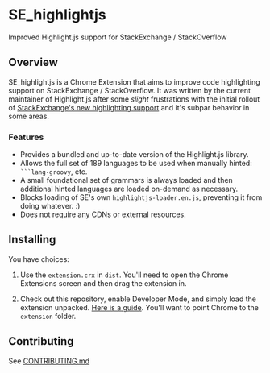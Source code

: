 # SE_highlightjs
Improved Highlight.js support for StackExchange / StackOverflow

## Overview

SE_highlightjs is a Chrome Extension that aims to improve code highlighting support on StackExchange / StackOverflow.  It was written by the current maintainer of Highlight.js after some *slight* frustrations with the initial rollout of [StackExchange's new highlighting support](https://meta.stackexchange.com/questions/353983/goodbye-prettify-hello-highlight-js-swapping-out-our-syntax-highlighter) and it's subpar behavior in some areas.

### Features

- Provides a bundled and up-to-date version of the Highlight.js library.
- Allows the full set of 189 languages to be used when manually hinted: <code>```lang-groovy</code>, etc.
- A small foundational set of grammars is always loaded and then additional hinted languages are loaded on-demand as necessary.
- Blocks loading of SE's own `highlightjs-loader.en.js`, preventing it from doing whatever. :)
- Does not require any CDNs or external resources.

## Installing

You have choices:

1. Use the `extension.crx` in `dist`.  You'll need to open the Chrome Extensions screen and then drag the extension in.

2. Check out this repository, enable Developer Mode, and simply load the extension unpacked. [Here is a guide](https://webkul.com/blog/how-to-install-the-unpacked-extension-in-chrome/).  You'll want to point Chrome to the `extension` folder.

## Contributing

See [CONTRIBUTING.md](https://github.com/joshgoebel/se_highlightjs/blob/main/CONTRIBUTING.md)

